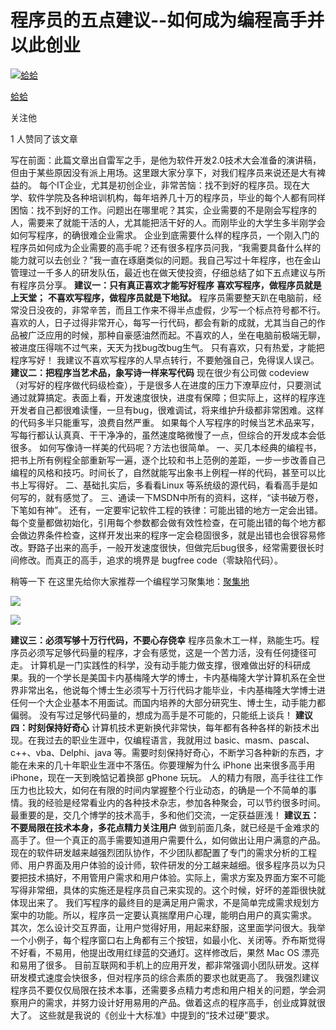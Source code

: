 # 程序员的五点建议\-\-如何成为编程高手并以此创业

[![蛤蛤](https://pic2.zhimg.com/v2-916f77a9f184746c38eacb39d293f45b_xs.jpg)](https://www.zhihu.com/people/17670320267)

[蛤蛤](https://www.zhihu.com/people/17670320267)

​关注他

1 人赞同了该文章

写在前面：此篇文章出自雷军之手，是他为软件开发2.0技术大会准备的演讲稿，但由于某些原因没有派上用场。这里跟大家分享下，对我们程序员来说还是大有裨益的。
每个IT企业，尤其是初创企业，非常苦恼：找不到好的程序员。现在大学、软件学院及各种培训机构，每年培养几十万的程序员，毕业的每个人都有同样困恼：找不到好的工作。问题出在哪里呢？其实，企业需要的不是刚会写程序的人，需要来了就能干活的人，尤其能把活干好的人。而刚毕业的大学生多半刚学会如何写程序，的确很难企业需求。
企业到底需要什么样的程序员，一个刚入门的程序员如何成为企业需要的高手呢？还有很多程序员问我，“我需要具备什么样的能力就可以去创业？”我一直在琢磨类似的问题。我自己写过十年程序，也在金山管理过一千多人的研发队伍，最近也在做天使投资，仔细总结了如下五点建议与所有程序员分享。
**建议一：只有真正喜欢才能写好程序**
**喜欢写程序，做程序员就是上天堂；**
**不喜欢写程序，做程序员就是下地狱。**
程序员需要整天趴在电脑前，经常没日没夜的，非常辛苦，而且工作来不得半点虚假，少写一个标点符号都不行。喜欢的人，日子过得非常开心，每写一行代码，都会有新的成就，尤其当自己的作品被广泛应用的时候，那种自豪感油然而起。不喜欢的人，坐在电脑前极端无聊，被进度压得喘不过气来，天天为找bug改bug生气。
只有喜欢，只有热爱，才能把程序写好！
我建议不喜欢写程序的人早点转行，不要勉强自己，免得误人误己。
**建议二：把程序当艺术品，象写诗一样来写代码**
现在很少有公司做 codeview （对写好的程序做代码级检查），于是很多人在进度的压力下潦草应付，只要测试通过就算搞定。表面上看，开发速度很快，进度有保障；但实际上，这样的程序连开发者自己都很难读懂，一旦有bug，很难调试，将来维护升级都非常困难。这样的代码多半只能重写，浪费自然严重。
如果每个人写程序的时候当艺术品来写，写每行都认认真真、干干净净的，虽然速度略微慢了一点，但综合的开发成本会低很多。
如何写像诗一样美的代码呢？方法也很简单。
一、买几本经典的编程书，把书上所有例程全部重新写一遍，逐个比较和书上范例的差距，一步一步改善自己编程的风格和技巧。时间长了，自然就能写出象书上例程一样的代码，甚至可以比书上写得好。
二、基础扎实后，多看看Linux 等系统级的源代码，看看高手是如何写的，就有感觉了。
三、通读一下MSDN中所有的资料，这样，“读书破万卷，下笔如有神”。
还有，一定要牢记软件工程的铁律：可能出错的地方一定会出错。每个变量都做初始化，引用每个参数都会做有效性检查，在可能出错的每个地方都会做边界条件检查，这样开发出来的程序一定会稳固很多，就是出错也会很容易修改。野路子出来的高手，一般开发速度很快，但做完后bug很多，经常需要很长时间修改。而真正的高手，追求的境界是 bugfree code（零缺陷代码）。

稍等一下
在这里先给你大家推荐一个编程学习聚集地：[聚集地](https://link.zhihu.com/?target=https%3A//shang.qq.com/wpa/qunwpa%3Fidkey%3Db91d0a2cb0c706f8972ad3529baeaa58262aaae5a6699021c6cae557c86a85dc)

![](https://pic2.zhimg.com/v2-e2ec29f14a2b49b46b33b16c6ccc9cad_b.jpg)

![](https://pic2.zhimg.com/80/v2-e2ec29f14a2b49b46b33b16c6ccc9cad_hd.jpg)

**建议三：必须写够十万行代码，不要心存侥幸**
程序员象木工一样，熟能生巧。程序员必须写足够代码量的程序，才会有感觉，这是一个苦力活，没有任何捷径可走。
计算机是一门实践性的科学，没有动手能力做支撑，很难做出好的科研成果。我的一个学长是美国卡内基梅隆大学的博士，卡内基梅隆大学计算机系在全世界非常出名，他说每个博士生必须写十万行代码才能毕业，卡内基梅隆大学博士进任何一个大企业基本不用面试。而国内培养的大部分研究生、博士生，动手能力都偏弱。
没有写过足够代码量的，想成为高手是不可能的，只能纸上谈兵！
**建议四：时刻保持好奇心**
计算机技术更新换代非常快，每年都有各种各样的新技术出现。在我过去的职业生涯中，仅编程语言，我就用过 basic、masm、pascal、c++、vba、Delphi、java 等。需要时刻保持好奇心，不断学习各种新的东西，才能在未来的几十年职业生涯中不落伍。你要理解为什么 iPhone 出来很多高手用iPhone，现在一天到晚惦记着换部 gPhone 玩玩。
人的精力有限，高手往往工作压力也比较大，如何在有限的时间内掌握整个行业动态，的确是一个不简单的事情。我的经验是经常看业内的各种技术杂志，参加各种聚会，可以节约很多时间。最重要的是，交几个博学的技术高手，多和他们交流，一定获益匪浅！
**建议五：不要局限在技术本身，多花点精力关注用户**
做到前面几条，就已经是千金难求的高手了。但一个真正的高手需要知道用户需要什么，如何做出让用户满意的产品。
现在的软件研发越来越强烈团队协作，不少团队都配置了专门的需求分析的工程师、用户界面及用户体验的设计师，软件研发的分工越来越细。很多程序员以为只要把技术搞好，不用管用户需求和用户体验。实际上，需求方案及界面方案不可能写得非常细，具体的实施还是程序员自己来实现的。这个时候，好坏的差距很快就体现出来了。
我们写程序的最终目的是满足用户需求，不是简单完成需求规划方案中的功能。所以，程序员一定要认真揣摩用户心理，能明白用户的真实需求。
其次，怎么设计交互界面，让用户觉得好用，用起来舒服，这里面学问很大。我举一个小例子，每个程序窗口右上角都有三个按钮，如最小化、关闭等。乔布斯觉得不好看，不易用，他提出改用红绿蓝的交通灯。这样修改后，果然 Mac OS 漂亮和易用了很多。
目前互联网和手机上的应用开发，都非常强调小团队研发。这样研发模式速度会快很多，但对程序员的综合素质的要求也就更高了。
我强烈建议程序员不要仅仅局限在技术本事，还需要多点精力考虑和用户相关的问题，学会洞察用户的需求，并努力设计好用易用的产品。做着这点的程序高手，创业成算就很大了。
这些就是我说的《创业十大标准》中提到的“技术过硬”要求。
